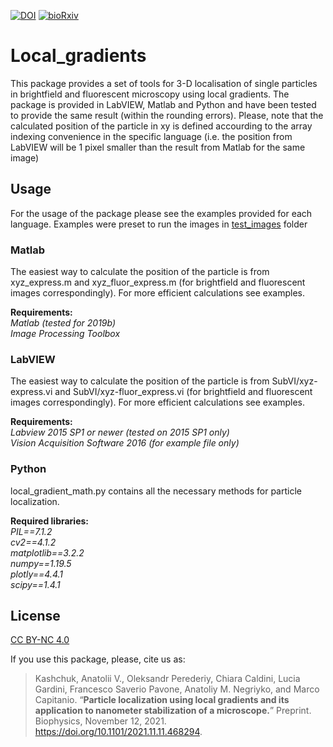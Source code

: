 [![DOI](https://zenodo.org/badge/DOI/10.5281/zenodo.5676290.svg)](https://doi.org/10.5281/zenodo.5676290)
[![bioRxiv](http://img.shields.io/badge/BIORXIV-10.1101/2021.11.11.468294-B31B1B.svg)](https://doi.org/10.1101/2021.11.11.468294)

# Local_gradients
This package provides a set of tools for 3-D localisation of single particles in brightfield and fluorescent microscopy using local gradients.
The package is provided in LabVIEW, Matlab and Python and have been tested to provide the same result (within the rounding errors). Please, note that the calculated position of the particle in xy is defined accourding to the array indexing convenience in the specific language (i.e. the position from LabVIEW will be 1 pixel smaller than the result from Matlab for the same image)

## Usage

For the usage of the package please see the examples provided for each language. Examples were preset to run the images in [test_images](https://github.com/an-kashchuk/Local_gradients/tree/main/test_images) folder

### Matlab
The easiest way to calculate the position of the particle is from xyz_express.m and xyz_fluor_express.m (for brightfield and fluorescent images correspondingly).
For more efficient calculations see examples.

**Requirements:**  
*Matlab (tested for 2019b)  
Image Processing Toolbox*

### LabVIEW
The easiest way to calculate the position of the particle is from SubVI/xyz-express.vi and SubVI/xyz-fluor_express.vi (for brightfield and fluorescent images correspondingly).
For more efficient calculations see examples.

**Requirements:**  
*Labview 2015 SP1 or newer (tested on 2015 SP1 only)  
Vision Acquisition Software 2016 (for example file only)*


### Python
local_gradient_math.py contains all the necessary methods for particle localization.

**Required libraries:**  
*PIL==7.1.2  
cv2==4.1.2  
matplotlib==3.2.2  
numpy==1.19.5  
plotly==4.4.1  
scipy==1.4.1*  

## License
[CC BY-NC 4.0](https://creativecommons.org/licenses/by-nc/4.0/)

If you use this package, please, cite us as: 

> Kashchuk, Anatolii V., Oleksandr Perederiy, Chiara Caldini, Lucia Gardini, Francesco Saverio Pavone, Anatoliy M. Negriyko, and Marco Capitanio. “**Particle localization using local gradients and its application to nanometer stabilization of a microscope.**” Preprint. Biophysics, November 12, 2021. https://doi.org/10.1101/2021.11.11.468294.
